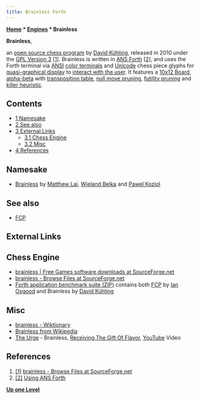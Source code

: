 ```yaml
---
title: Brainless Forth
---
```

**[Home](Home "Home") * [Engines](Engines "Engines") * Brainless**

**Brainless**,

an [open source chess program](Category:Open_Source "Category:Open Source") by [David Kühling](David_K%C3%BChling "David Kühling"), released in 2010 under the [GPL Version 3](Free_Software_Foundation#GPL "Free Software Foundation")
<a id="cite-note-1" href="#cite-ref-1">[1]</a>.
Brainless is written in [ANS Forth](Forth "Forth") <a id="cite-note-2" href="#cite-ref-2">[2]</a>, and uses the Forth terminal via [ANSI](https://en.wikipedia.org/wiki/ANSI_escape_code) [color terminals](https://en.wikipedia.org/wiki/Computer_terminal#Graphical_terminals) and [Unicode](2D_Graphics_Board#Unicode "2D Graphics Board") chess piece glyphs for [quasi-graphical display](Graphics_Programming "Graphics Programming") to [interact with the user](User_Interface "User Interface").
It features a [10x12 Board](10x12_Board "10x12 Board"), [alpha-beta](Alpha-Beta "Alpha-Beta") with [transposition table](Transposition_Table "Transposition Table"), [null move pruning](Null_Move_Pruning "Null Move Pruning"), [futility pruning](Futility_Pruning "Futility Pruning") and [killer heuristic](Killer_Heuristic "Killer Heuristic").

## Contents

- [1 Namesake](#namesake)
- [2 See also](#see-also)
- [3 External Links](#external-links)
  - [3.1 Chess Engine](#chess-engine)
  - [3.2 Misc](#misc)
- [4 References](#references)

## Namesake

- [Brainless](Brainless "Brainless") by [Matthew Lai](Matthew_Lai "Matthew Lai"), [Wieland Belka](Wieland_Belka "Wieland Belka") and [Pawel Koziol](Pawel_Koziol "Pawel Koziol")

## See also

- [FCP](FCP "FCP")

## External Links

## Chess Engine

- [brainless | Free Games software downloads at SourceForge.net](https://sourceforge.net/projects/forth-brainless/)
- [brainless - Browse Files at SourceForge.net](https://sourceforge.net/projects/forth-brainless/files/brainless)
- [Forth application benchmark suite (ZIP)](http://www.complang.tuwien.ac.at/forth/appbench.zip) contains both [FCP](FCP "FCP") by [Ian Osgood](Ian_Osgood "Ian Osgood") and Brainless by [David Kühling](David_K%C3%BChling "David Kühling")

## Misc

- [brainless - Wiktionary](https://en.wiktionary.org/wiki/brainless)
- [Brainless from Wikipedia](https://en.wikipedia.org/wiki/Brainless)
- [The Urge](Category:The_Urge "Category:The Urge") - Brainless, [Receiving The Gift Of Flavor](https://en.wikipedia.org/wiki/Receiving_the_Gift_of_Flavor), [YouTube](https://en.wikipedia.org/wiki/YouTube) Video

## References

1. <a id="cite-ref-1" href="#cite-note-1">[1]</a> [brainless - Browse Files at SourceForge.net](https://sourceforge.net/projects/forth-brainless/files/)
1. <a id="cite-ref-2" href="#cite-note-2">[2]</a> [Using ANS Forth](http://www.forth.org/ansforth/ansforth.html)

**[Up one Level](Engines "Engines")**

